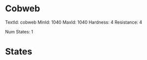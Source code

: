 # Cobweb
TextId: cobweb
MinId: 1040
MaxId: 1040
Hardness: 4
Resistance: 4

Num States: 1
# States
```

```